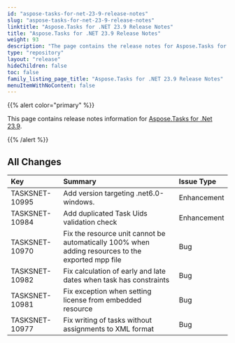```yaml
---
id: "aspose-tasks-for-net-23-9-release-notes"
slug: "aspose-tasks-for-net-23-9-release-notes"
linktitle: "Aspose.Tasks for .NET 23.9 Release Notes"
title: "Aspose.Tasks for .NET 23.9 Release Notes"
weight: 93
description: "The page contains the release notes for Aspose.Tasks for .NET 23.9."
type: "repository"
layout: "release"
hideChildren: false
toc: false
family_listing_page_title: "Aspose.Tasks for .NET 23.9 Release Notes"
menuItemWithNoContent: false
---
```


{{% alert color="primary" %}} 

This page contains release notes information for [Aspose.Tasks for .Net 23.9](https://releases.aspose.com/tasks/net/new-releases/aspose.tasks-for-.net-23.9/).

{{% /alert %}}

## **All Changes**

|**Key**|**Summary**|**Issue Type**|
| :- | :- | :- |
| TASKSNET-10995 | Add version targeting .net6.0-windows. | Enhancement |
| TASKSNET-10984 | Add duplicated Task Uids validation check | Enhancement |
| TASKSNET-10970 | Fix the resource unit cannot be automatically 100% when adding resources to the exported mpp file | Bug |
| TASKSNET-10982 | Fix calculation of early and late dates when task has constraints | Bug |
| TASKSNET-10981 | Fix exception when setting license from embedded resource | Bug |
| TASKSNET-10977 | Fix writing of tasks without assignments to XML format | Bug |
